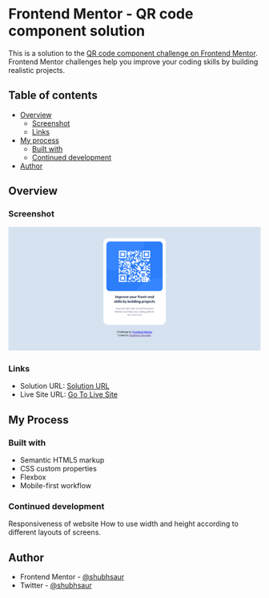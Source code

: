 # Frontend Mentor - QR code component solution

This is a solution to the [QR code component challenge on Frontend Mentor](https://www.frontendmentor.io/challenges/qr-code-component-iux_sIO_H). Frontend Mentor challenges help you improve your coding skills by building realistic projects. 

## Table of contents

- [Overview](#overview)
  - [Screenshot](#screenshot)
  - [Links](#links)
- [My process](#my-process)
  - [Built with](#built-with)
  - [Continued development](#continued-development)
- [Author](#author)

## Overview

### Screenshot

![](./screenshot.jpg)


### Links

- Solution URL: [Solution URL](https://www.frontendmentor.io/solutions/qr-code-component-using-flexbox-dlR--dz8A)
- Live Site URL: [Go To Live Site](shubhsaur-qrcode.vercel.app)


## My Process
### Built with

- Semantic HTML5 markup
- CSS custom properties
- Flexbox
- Mobile-first workflow

### Continued development

Responsiveness of website
How to use width and height according to different layouts of screens.
## Author

- Frontend Mentor - [@shubhsaur](https://www.frontendmentor.io/profile/shubhsaur)
- Twitter - [@shubhsaur](https://www.twitter.com/shubhsaur)


